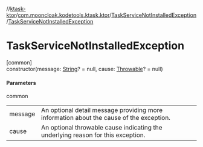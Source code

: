 //[ktask-ktor](../../../index.md)/[com.mooncloak.kodetools.ktask.ktor](../index.md)/[TaskServiceNotInstalledException](index.md)/[TaskServiceNotInstalledException](-task-service-not-installed-exception.md)

# TaskServiceNotInstalledException

[common]\
constructor(message: [String](https://kotlinlang.org/api/core/kotlin-stdlib/kotlin/-string/index.html)? = null, cause: [Throwable](https://kotlinlang.org/api/core/kotlin-stdlib/kotlin/-throwable/index.html)? = null)

#### Parameters

common

| | |
|---|---|
| message | An optional detail message providing more information about the cause of the exception. |
| cause | An optional throwable cause indicating the underlying reason for this exception. |
